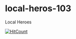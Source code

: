 # local-heros-103
Local Heroes

[![HitCount](http://hits.dwyl.io/teamtact/https://github.com/teamtact/local-heroes-103.svg)](http://hits.dwyl.io/teamtact/https://github.com/teamtact/local-heroes-103)
